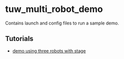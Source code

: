 # tuw\_multi\_robot\_demo
Contains launch and config files to run a sample demo. 
## Tutorials
- [demo using three robots with stage](tutorials/demo01.md)